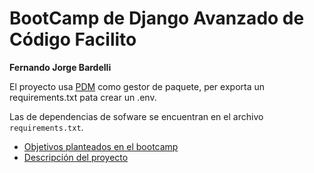 # BootCamp  de Django Avanzado de Código Facilito
**Fernando Jorge Bardelli**

El proyecto usa [PDM](https://pdm-project.org/en/latest/) como gestor de paquete, per exporta un requirements.txt pata crear un  .env.

Las de dependencias de sofware se encuentran en el archivo `requirements.txt`.

- [Objetivos planteados en el bootcamp](./objetivos.md)
- [Descripción del proyecto](./descripcion.md)





